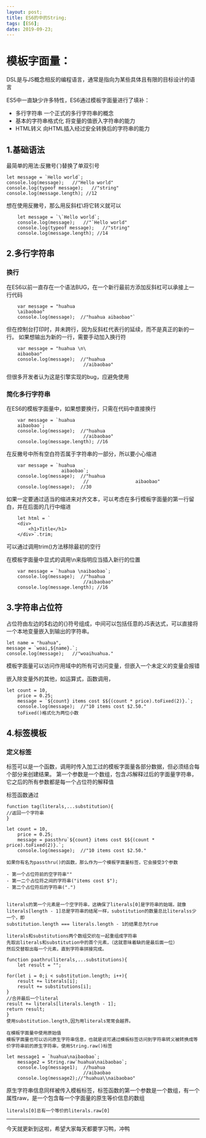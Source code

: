 ```yaml
---
layout: post;
title: ES6的中的String;
tags: [ES6];
date: 2019-09-23;
---
```


# 模板字面量：

DSL是与JS概念相反的编程语言，通常是指向为某些具体且有限的目标设计的语言

ES5中一直缺少许多特性，ES6通过模板字面量进行了填补：

- 多行字符串 一个正式的多行字符串的概念
- 基本的字符串格式化 将变量的值嵌入字符串的能力
- HTML转义 向HTML插入经过安全转换后的字符串的能力




## 1.基础语法

最简单的用法:反撇号(`)替换了单双引号

    let message = `Hello world`;
    console.log(message);   //"Hello world"
    console.log(typeof message);   //"string"
    console.log(message.length); //12

想在使用反撇号，那么用反斜杠\将它转义就可以

        let message = `\`Hello world`;
        console.log(message);   //"`Hello world"
        console.log(typeof message);   //"string"
        console.log(message.length); //14





## 2.多行字符串

### 换行

在ES6以前一直存在一个语法BUG，在一个新行最前方添加反斜杠可以承接上一行代码

        var message = "huahua
        \aibaobao"
        console.log(message);  //"huahua aibaobao"`

但在控制台打印时，并未跨行，因为反斜杠代表行的延续，而不是真正的新的一行。
如果想输出为新的一行，需要手动加入换行符

        var message = "huahua \n\
        aibaobao"
        console.log(message);  //"huahua 
                                //aibaobao"

但很多开发者认为这是引擎实现的bug，应避免使用

### 简化多行字符串

在ES6的模板字面量中，如果想要换行，只需在代码中直接换行

        var message = `huahua 
        aibaobao`;
        console.log(message);  //"huahua 
                                //aibaobao"
        console.log(message.length); //16

在反撇号中所有空白符否属于字符串的一部分，所以要小心缩进

        var message = `huahua 
                        aibaobao`;
        console.log(message);  //"huahua 
                                //                 aibaobao"
        console.log(message);  //30

如果一定要通过适当的缩进来对齐文本，可以考虑在多行模板字面量的第一行留白，并在后面的几行中缩进

        let html = `
        <div>
            <h1>Title</h1>
        </div>`.trim;

可以通过调用trim()方法移除最初的空行

在模板字面量中显式的调用\n来指明应当插入新行的位置

        var message = `huahua \naibaobao`;
        console.log(message);  //"huahua 
                                //aibaobao"
        console.log(message.length); //16

## 3.字符串占位符

占位符由左边的$右边的{}符号组成，中间可以包括任意的JS表达式，可以直接将一个本地变量嵌入到输出的字符串。

    let name = "huahua",
    message = `woai,${name}.`;
    console.log(message);   //"woaihuahua."
    
模板字面量可以访问作用域中的所有可访问变量，但嵌入一个未定义的变量会报错

嵌入除变量外的其他，如运算式，函数调用，

    let count = 10,
        price = 0.25;
        message = `${count} items cost $${(count * price).toFixed(2)}.`;
        console.log(message);  //"10 items cost $2.50."
        toFixed()格式化为两位小数


## 4.标签模板

### 定义标签
标签可以是一个函数，调用时传入加工过的模板字面量各部分数据，但必须结合每个部分来创建结果。
第一个参数是一个数组，包含JS解释过后的字面量字符串，它之后的所有参数都是每一个占位符的解释值

标签函数通过

    function tag(literals,...substitution){
    //返回一个字符串
    }

    let count = 10,
        price = 0.25;
        message = passthru`${count} items cost $${(count * price).toFixed(2)}.`;
        console.log(message);  //"10 items cost $2.50."

    如果你有名为passthru()的函数，那么作为一个模板字面量标签，它会接受3个参数

    - 第一个占位符前的空字符串""
    - 第一二个占位符之间的字符串("items cost $");
    - 第二个占位符后的字符串(".")


    literals的第一个元素是一个空字符串，这确保了literals[0]是字符串的始端，就像literals[length - 1]总是字符串的结尾一样，substitution的数量总比literalss少一个，即
    substitution.length === literals.length - 1的结果总为true

    literals和substitutions两个数组交织在一起重组成字符串
    先取出literals和substitution中的首个元素，（这就意味着缺的是最后面一位）
    然后交替取出每一个元素，直到字符串拼接完成。

    function paathru(literals,...substitutions){
        let result = "";
    
    for(let i = 0;i < substitution.length; i++){
        result += literals[i];
        result += substitutions[i];
    }
    //合并最后一个literal
    result += literals[literals.length - 1];
    return result;
    }
    使用substitution.length,因为用literals常常会越界。

    在模板字面量中使用原始值
    模板字面量也可以访问原生字符串信息，也就是说可通过模板标签访问到字符串转义被转换成等价字符串前的原生字符串，使用String.raw()标签

    let message1 = `huahua\naibaobao`;
        message2 = String.raw`huahua\naibaobao`;
        console.log(message1);  //huahua
                                //aibaobao
        console.log(message2);//"huahua\\naibaobao"

原生字符串信息同样被传入模板标签，标签函数的第一个参数是一个数组，有一个属性raw，是一个包含每一个字面量的原生等价信息的数组

    literals[0]总有一个等价的literals.raw[0]

---

今天就更新到这啦，希望大家每天都要学习鸭，冲鸭